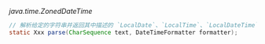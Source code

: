 *java.time.ZonedDateTime*
```java
// 解析给定的字符串并返回其中描述的 `LocalDate`、`LocalTime`、`LocalDateTime` 或 `ZonedDateTime` 如果解析不成功，则抛出 `DateTimeParseException` 异常
static Xxx parse(CharSequence text, DateTimeFormatter formatter);
```